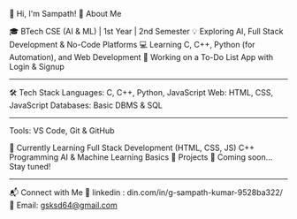 👋 Hi, I'm Sampath!
🚀 About Me

🎓 BTech CSE (AI & ML) | 1st Year | 2nd Semester
💡 Exploring AI, Full Stack Development & No-Code Platforms
💻 Learning C, C++, Python (for Automation), and Web Development
🔨 Working on a To-Do List App with Login & Signup

-----------------------------------------------------------------------------------------------------------------------------------------------------------------------------------

🛠️ Tech Stack
Languages: C, C++, Python, JavaScript
Web: HTML, CSS, JavaScript
Databases: Basic DBMS & SQL

-----------------------------------------------------------------------------------------------------------------------------------------------------------------------------------
Tools: VS Code, Git & GitHub

🌱 Currently Learning
Full Stack Development (HTML, CSS, JS)
C++ Programming
AI & Machine Learning Basics
📌 Projects
🚧 Coming soon... Stay tuned!

---------------------------------------------------------------------------------------------------------------------------------------------------------------------------------
📬 Connect with Me
💼 linkedin : din.com/in/g-sampath-kumar-9528ba322/
📧 Email: gsksd64@gmail.com
